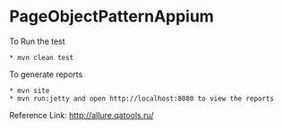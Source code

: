 # PageObjectPatternAppium

To Run the test

    * mvn clean test
    
To generate reports
    
    * mvn site
    * mvn run:jetty and open http://localhost:8080 to view the reports
    
    
    
Reference Link:
http://allure.qatools.ru/
    

